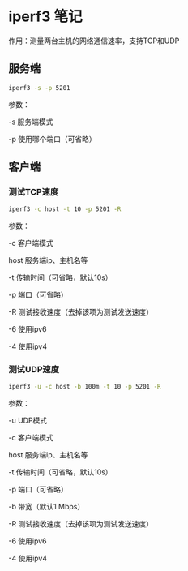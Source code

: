 # iperf3 笔记

作用：测量两台主机的网络通信速率，支持TCP和UDP

## 服务端

```bash
iperf3 -s -p 5201
```

参数：

-s    服务端模式

-p    使用哪个端口（可省略）

## 客户端

### 测试TCP速度

```bash
iperf3 -c host -t 10 -p 5201 -R
```

参数：

-c    客户端模式

host    服务端ip、主机名等

-t    传输时间（可省略，默认10s）

-p   端口（可省略）

-R    测试接收速度（去掉该项为测试发送速度）

-6    使用ipv6

-4   使用ipv4

### 测试UDP速度

```bash
iperf3 -u -c host -b 100m -t 10 -p 5201 -R
```

参数：

-u    UDP模式

-c    客户端模式

host    服务端ip、主机名等

-t    传输时间（可省略，默认10s）

-p   端口（可省略）

-b    带宽（默认1 Mbps）

-R    测试接收速度（去掉该项为测试发送速度）

-6    使用ipv6

-4   使用ipv4